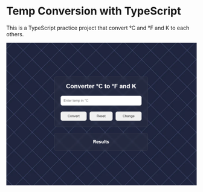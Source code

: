 # Temp Conversion with TypeScript

This is a TypeScript practice project that convert °C and °F and K to each others.

![my project design](./img/pic.png)
